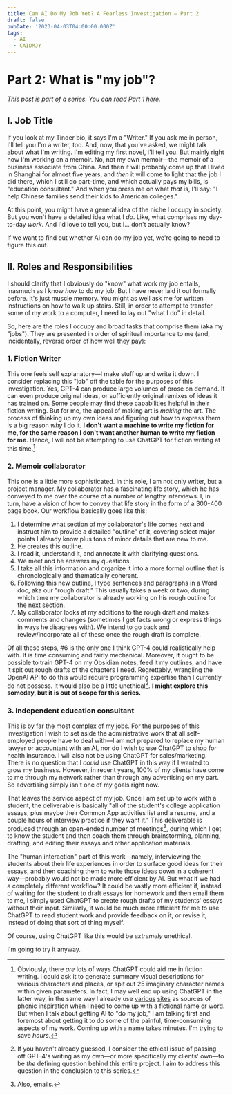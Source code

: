 ```yaml
---
title: Can AI Do My Job Yet? A Fearless Investigation – Part 2
draft: false
pubDate: '2023-04-03T04:00:00.000Z'
tags:
  - AI
  - CAIDMJY
---
```


# Part 2: What is "my job"?

*This post is part of a series. You can read Part 1 [here](https://www.chriszombik.com/blog/can-ai-do-my-job-yet-a-fearless-investigation--part-1 "").*

## I. Job Title

If you look at my Tinder bio, it says I'm a "Writer." If you ask me in person, I'll tell you I'm a writer, too. And, now, that you've asked, we might talk about what I'm writing. I'm editing my first novel, I'll tell you. But mainly right now I'm working on a memoir. No, not my own memoir—the memoir of a business associate from China. And then it will probably come up that I lived in Shanghai for almost five years, and *then* it will come to light that the job I did there, which I still do part-time, and which actually pays my bills, is "education consultant." And when you press me on what *that* is, I'll say: "I help Chinese families send their kids to American colleges."

At this point, you might have a general idea of the niche I occupy in society. But you won't have a detailed idea what I *do*. Like, what comprises my day-to-day *work*. And I'd love to tell you, but I... don't actually know?

If we want to find out whether AI can do my job yet, we're going to need to figure this out.

## II. Roles and Responsibilities

I should clarify that I obviously do "know" what work my job entails, inasmuch as I know *how* to do my job. But I have never laid it out formally before. It's just muscle memory. You might as well ask me for written instructions on how to walk up stairs. Still, in order to attempt to transfer some of my work to a computer, I need to lay out "what I do" in detail.

So, here are the roles I occupy and broad tasks that comprise them (aka my "jobs"). They are presented in order of spiritual importance to me (and, incidentally, reverse order of how well they pay):

### 1. Fiction Writer

This one feels self explanatory—I make stuff up and write it down. I consider replacing this "job" off the table for the purposes of this investigation. Yes, GPT-4 can produce large volumes of prose on demand. It can even produce original ideas, or sufficiently original remixes of ideas it has trained on. Some people may find these capabilities helpful in their fiction writing. But for me, the appeal of making art is *making* the art. The process of thinking up my own ideas and figuring out how to express them is a big reason *why* I do it. **I don't want a machine to write my fiction for me, for the same reason I don't want another human to write my fiction for me**. Hence, I will not be attempting to use ChatGPT for fiction writing at this time.[^1]

### 2. Memoir collaborator

This one is a little more sophisticated. In this role, I am not only writer, but a project manager. My collaborator has a fascinating life story, which he has conveyed to me over the course of a number of lengthy interviews. I, in turn, have a vision of how to convey that life story in the form of a 300-400 page book. Our workflow basically goes like this:

1. I determine what section of my collaborator's life comes next and instruct him to provide a detailed "outline" of it, covering select major points I already know plus tons of minor details that are new to me.
2. He creates this outline.
3. I read it, understand it, and annotate it with clarifying questions.
4. We meet and he answers my questions.
5. I take all this information and organize it into a more formal outline that is chronologically and thematically coherent.
6. Following this new outline, I type sentences and paragraphs in a Word doc, aka our "rough draft." This usually takes a week or two, during which time my collaborator is already working on his rough outline for the next section.
7. My collaborator looks at my additions to the rough draft and makes comments and changes (sometimes I get facts wrong or express things in ways he disagrees with). We intend to go back and review/incorporate all of these once the rough draft is complete.

Of all these steps, #6 is the only one I think GPT-4 could realistically help with. It is time consuming and fairly mechanical. Moreover, it ought to be possible to train GPT-4 on my Obsidian notes, feed it my outlines, and have it spit out rough drafts of the chapters I need. Regrettably, wrangling the OpenAI API to do this would require programming expertise than I currently do not possess. It would also be a little unethical[^2]. **I might explore this someday, but it is out of scope for this series.**

### 3. Independent education consultant

This is by far the most complex of my jobs. For the purposes of this investigation I wish to set aside the administrative work that all self-employed people have to deal with—I am not prepared to replace my human lawyer or accountant with an AI, nor do I wish to use ChatGPT to shop for health insurance. I will also not be using ChatGPT for sales/marketing. There is no question that I *could* use ChatGPT in this way if I wanted to grow my business. However, in recent years, 100% of my clients have come to me through my network rather than through any advertising on my part. So advertising simply isn't one of my goals right now.

That leaves the service aspect of my job. Once I am set up to work with a student, the deliverable is basically "all of the student's college application essays, plus maybe their Common App activities list and a resume, and a couple hours of interview practice if they want it." This deliverable is produced through an open-ended number of meetings[^3], during which I get to know the student and then coach them through brainstorming, planning, drafting, and editing their essays and other application materials.

The "human interaction" part of this work—namely, interviewing the students about their life experiences in order to surface good ideas for their essays, and then coaching them to write those ideas down in a coherent way—probably would not be made more efficient by AI. But what if we had a completely different workflow? It could be vastly more efficient if, instead of waiting for the student to draft essays for homework and then email them to me, I simply used ChatGPT to create rough drafts of my students' essays without their input. Similarly, it would be much more efficient for me to use ChatGPT to read student work and provide feedback on it, or revise it, instead of doing that sort of thing myself.

Of course, using ChatGPT like this would be *extremely* unethical.

I'm going to try it anyway.

[^1]: Obviously, there *are* lots of ways ChatGPT could aid me in fiction writing. I could ask it to generate summary visual descriptions for various characters and places, or spit out 25 imaginary character names within given parameters. In fact, I may well end up using ChatGPT in the latter way, in the same way I already use [various](https://www.thisworddoesnotexist.com/ "This word does not exist") [sites](https://fakelish.nwtgck.org/ "Fakelish") as sources of phonic inspiration when I need to come up with a fictional name or word. But when I talk about getting AI to "do my job," I am talking first and foremost about getting it to do some of the painful, time-consuming aspects of my work. Coming up with a name takes minutes. I'm trying to save *hours*.
[^2]: If you haven't already guessed, I consider the ethical issue of passing off GPT-4's writing as my own—or more specifically my clients' own—to be *the* defining question behind this entire project. I aim to address this question in the conclusion to this series.
[^3]: Also, emails.
